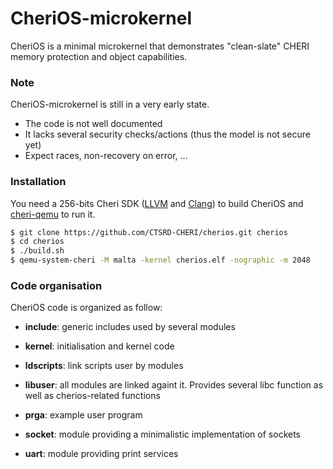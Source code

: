 # CheriOS-microkernel

CheriOS is a minimal microkernel that demonstrates "clean-slate" CHERI memory protection and object capabilities.

### Note

CheriOS-microkernel is still in a very early state.

 * The code is not well documented
 * It lacks several security checks/actions (thus the model is not secure yet)
 * Expect races, non-recovery on error, ...

### Installation

You need a 256-bits Cheri SDK ([LLVM] and [Clang]) to build CheriOS and [cheri-qemu] to run it.

```sh
$ git clone https://github.com/CTSRD-CHERI/cherios.git cherios
$ cd cherios
$ ./build.sh
$ qemu-system-cheri -M malta -kernel cherios.elf -nographic -m 2048
```

### Code organisation

CheriOS code is organized as follow:

* __include__: generic includes used by several modules
* __kernel__: initialisation and kernel code
* __ldscripts__: link scripts user by modules
* __libuser__: all modules are linked againt it. Provides several libc function as well as cherios-related functions
* __prga__: example user program
* __socket__: module providing a minimalistic implementation of sockets
* __uart__: module providing print services


   [cheri-qemu]: <https://github.com/CTSRD-CHERI/qemu>
   [LLVM]: <http://github.com/CTSRD-CHERI/llvm>
   [Clang]: <https://github.com/CTSRD-CHERI/clang>


